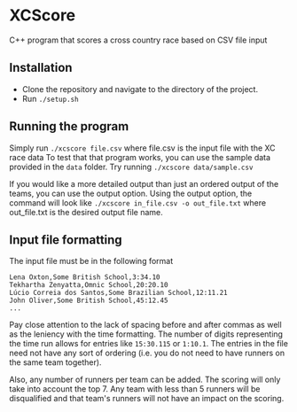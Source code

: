 # XCScore
C++ program that scores a cross country race based on CSV file input

## Installation
- Clone the repository and navigate to the directory of the project.
- Run `./setup.sh`

## Running the program
Simply run `./xcscore file.csv` where file.csv is the input file with the XC race data
To test that that program works, you can use the sample data provided in the `data` folder. Try running `./xcscore data/sample.csv`

If you would like a more detailed output than just an ordered output of the teams, you can use the output option. Using the output option, the command will look like `./xcscore in_file.csv -o out_file.txt` where out_file.txt is the desired output file name. 

## Input file formatting
The input file must be in the following format

```
Lena Oxton,Some British School,3:34.10
Tekhartha Zenyatta,Omnic School,20:20.10
Lúcio Correia dos Santos,Some Brazilian School,12:11.21
John Oliver,Some British School,45:12.45
...
```

Pay close attention to the lack of spacing before and after commas as well as the leniency with the time formatting.
The number of digits representing the time run allows for entries like `15:30.115` or `1:10.1`.
The entries in the file need not have any sort of ordering (i.e. you do not need to have runners on the same team together).

Also, any number of runners per team can be added. The scoring will only take into account the top 7. Any team with less than 5 runners will be disqualified and that team's runners will not have an impact on the scoring.
